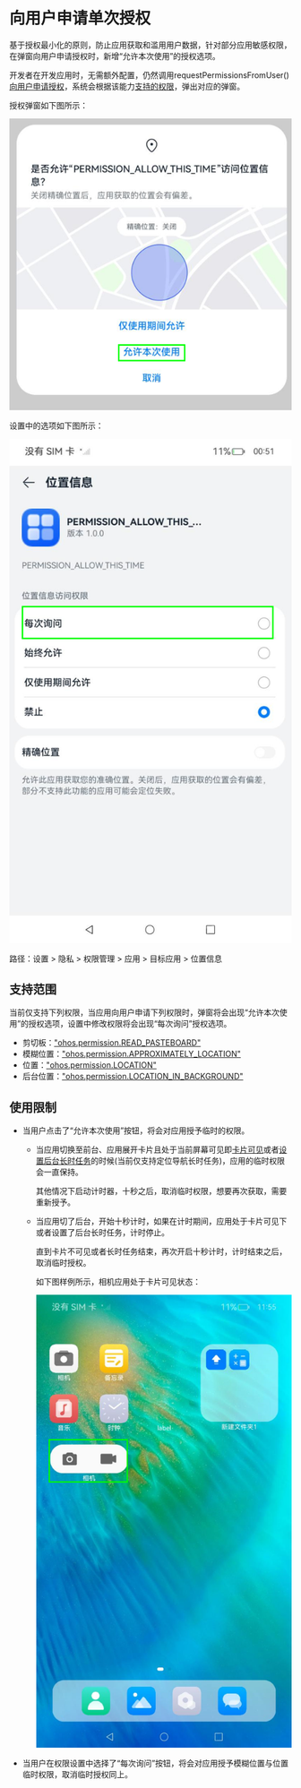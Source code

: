 # 向用户申请单次授权

基于授权最小化的原则，防止应用获取和滥用用户数据，针对部分应用敏感权限，在弹窗向用户申请授权时，新增“允许本次使用”的授权选项。

开发者在开发应用时，无需额外配置，仍然调用requestPermissionsFromUser()[向用户申请授权](request-user-authorization.md)，系统会根据该能力[支持的权限](#支持范围)，弹出对应的弹窗。

授权弹窗如下图所示：

<!--RP1-->
![alt text](figures/allow_this_time.png)

设置中的选项如下图所示：

![alt text](figures/setting_allow_this.png)

路径：设置 > 隐私 > 权限管理 > 应用 > 目标应用 > 位置信息
<!--RP1End-->

## 支持范围

当前仅支持下列权限，当应用向用户申请下列权限时，弹窗将会出现“允许本次使用”的授权选项，设置中修改权限将会出现“每次询问”授权选项。

- 剪切板：["ohos.permission.READ_PASTEBOARD"](restricted-permissions.md#ohospermissionread_pasteboard)
- 模糊位置：["ohos.permission.APPROXIMATELY_LOCATION"](permissions-for-all-user.md#ohospermissionapproximately_location)
- 位置：["ohos.permission.LOCATION"](permissions-for-all-user.md#ohospermissionlocation)
- 后台位置：["ohos.permission.LOCATION_IN_BACKGROUND"](permissions-for-all-user.md#ohospermissionlocation_in_background)

## 使用限制

- 当用户点击了“允许本次使用”按钮，将会对应用授予临时的权限。

  - 当应用切换至前台、应用展开卡片且处于当前屏幕可见即[卡片可见](../../form/arkts-ui-widget-lifecycle.md)或者[设置后台长时任务](../../task-management/continuous-task.md#长时任务)的时候(当前仅支持定位导航长时任务)，应用的临时权限会一直保持。

     其他情况下启动计时器，十秒之后，取消临时权限，想要再次获取，需要重新授予。

  - 当应用切了后台，开始十秒计时，如果在计时期间，应用处于卡片可见下或者设置了后台长时任务，计时停止。
  
      直到卡片不可见或者长时任务结束，再次开启十秒计时，计时结束之后，取消临时授权。

      <!--RP2-->
      如下图样例所示，相机应用处于卡片可见状态：

      ![alt text](figures/form_visible.png)
      <!--RP2End-->

- 当用户在权限设置中选择了“每次询问”按钮，将会对应用授予模糊位置与位置临时权限，取消临时授权同上。